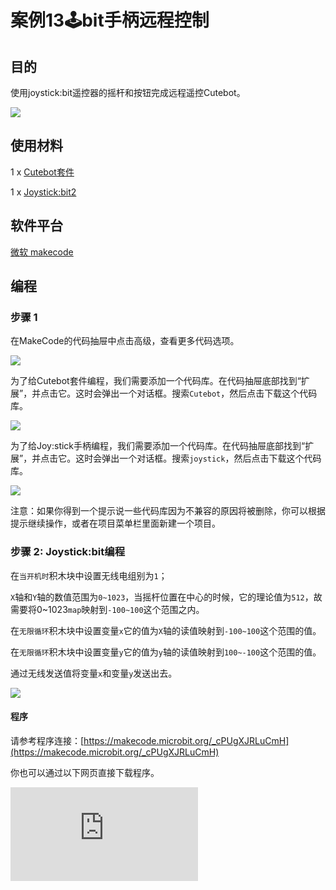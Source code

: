 ﻿---
sidebar_position: 16
sidebar_label: joystick:bit手柄远程控制
---

# 案例13:joystick:bit手柄远程控制

## 目的

使用joystick:bit遥控器的摇杆和按钮完成远程遥控Cutebot。

![](https://wiki-media-ef.oss-cn-hongkong.aliyuncs.com//images/cutebot-case-13-01.png)

## 使用材料

1 x [Cutebot套件](https://item.taobao.com/item.htm?spm=a1z10.3-c-s.w4002-18602834180.23.78b86655ZP5Yg8&id=598365555295)

1 x [Joystick:bit2](https://item.taobao.com/item.htm?spm=a1z10.3-c-s.w4002-18602834180.15.70606655uS6pSx&id=582662338443)


## 软件平台

[微软 makecode](https://makecode.microbit.org/#)

## 编程

### 步骤 1

在MakeCode的代码抽屉中点击高级，查看更多代码选项。

![](https://wiki-media-ef.oss-cn-hongkong.aliyuncs.com//images/cutebot-pk-1.png)

为了给Cutebot套件编程，我们需要添加一个代码库。在代码抽屉底部找到“扩展”，并点击它。这时会弹出一个对话框。搜索`Cutebot`，然后点击下载这个代码库。

![](https://wiki-media-ef.oss-cn-hongkong.aliyuncs.com//images/cutebot-pk-11.png)

为了给Joy:stick手柄编程，我们需要添加一个代码库。在代码抽屉底部找到“扩展”，并点击它。这时会弹出一个对话框。搜索`joystick`，然后点击下载这个代码库。

![](https://wiki-media-ef.oss-cn-hongkong.aliyuncs.com//images/case_13_01.png)

注意：如果你得到一个提示说一些代码库因为不兼容的原因将被删除，你可以根据提示继续操作，或者在项目菜单栏里面新建一个项目。

### 步骤 2: Joystick:bit编程

在`当开机时`积木块中设置无线电组别为`1`；

`X`轴和`Y`轴的数值范围为`0~1023`，当摇杆位置在中心的时候，它的理论值为`512`，故需要将0~1023`map`映射到`-100~100`这个范围之内。

在`无限循环`积木块中设置变量`x`它的值为`X`轴的读值映射到`-100~100`这个范围的值。

在`无限循环`积木块中设置变量`y`它的值为`y`轴的读值映射到`100~-100`这个范围的值。

通过无线发送值将变量`x`和变量`y`发送出去。


![](https://wiki-media-ef.oss-cn-hongkong.aliyuncs.com//images/case_13_02.png)

#### 程序

请参考程序连接：[https://makecode.microbit.org/_cPUgXJRLuCmH](https://makecode.microbit.org/_cPUgXJRLuCmH)

你也可以通过以下网页直接下载程序。

<div
    style={{
        position: 'relative',
        paddingBottom: '60%',
        overflow: 'hidden',
    }}
>
    <iframe
        src="https://makecode.microbit.org/_cPUgXJRLuCmH"
        frameborder="0"
        sandbox="allow-popups allow-forms allow-scripts allow-same-origin"
        style={{
            position: 'absolute',
            width: '100%',
            height: '100%',
        }}
    />
</div>

### 步骤 3: 小车编程

在`当开机时`(开始)积木块中设置无线电组别为`1`，一定要和遥控端设置为同一组别，否则无法匹配。

然后在`当接收到数据`积木块中插入两次判断语句，分别判断无线电接收值`name`是否为`x`或者`y`；

当无线电收到的`name`值为`x`时，为加速度计`X`轴数据，将`value`值保存到`xValue`变量；

当无线电收到的`name`值为`y`时，为加速度计`Y`轴数据，将`value`值保存到`yValue`变量；

在`无限循环`积木块中，设置左轮速度为`yValue`+`xValue`，右轮速度为`yValue`-`xValue`。


![](https://wiki-media-ef.oss-cn-hongkong.aliyuncs.com//images/case_12_02.png)

#### 程序

请参考程序连接：[https://makecode.microbit.org/_CrmVWJCrD2au](https://makecode.microbit.org/_CrmVWJCrD2au)

你也可以通过以下网页直接下载程序。

<div
    style={{
        position: 'relative',
        paddingBottom: '60%',
        overflow: 'hidden',
    }}
>
    <iframe
        src="https://makecode.microbit.org/_CrmVWJCrD2au"
        frameborder="0"
        sandbox="allow-popups allow-forms allow-scripts allow-same-origin"
        style={{
            position: 'absolute',
            width: '100%',
            height: '100%',
        }}
    />
</div>

## 结论

用手柄摇杆可以控制小车前进后退转弯速度等。

![](https://wiki-media-ef.oss-cn-hongkong.aliyuncs.com//images/cutebot-case-13.gif)

## 思考

## 常见问题
---
## 相关阅读
---
